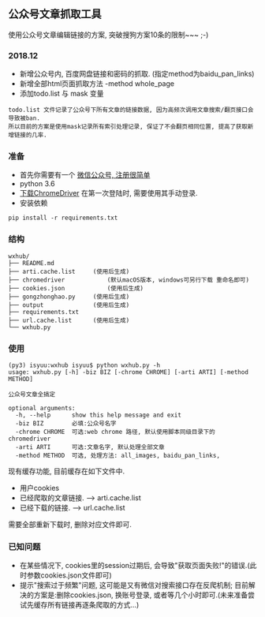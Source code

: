 ## 公众号文章抓取工具
使用公众号文章编辑链接的方案, 突破搜狗方案10条的限制~~~ ;-)

### 2018.12
- 新增公众号内, 百度网盘链接和密码的抓取. (指定method为baidu_pan_links)
- 新增全部html页面抓取方法 -method whole_page
- 添加todo.list 与 mask 变量

```
todo.list 文件记录了公众号下所有文章的链接数据, 因为高频次调用文章搜索/翻页接口会导致被ban.
所以目前的方案是使用mask记录所有索引处理记录, 保证了不会翻页相同位置, 提高了获取新增链接的几率.
```


### 准备
- 首先你需要有一个 [微信公众号, 注册很简单](https://mp.weixin.qq.com)
- python 3.6
- [下载ChromeDriver](http://chromedriver.chromium.org/home) 在第一次登陆时, 需要使用其手动登录. 
- 安装依赖

```
pip install -r requirements.txt
``` 

### 结构
```
wxhub/
├── README.md
├── arti.cache.list		(使用后生成)	
├── chromedriver			(默认macOS版本, windows可另行下载 重命名即可)
├── cookies.json			(使用后生成)
├── gongzhonghao.py		(使用后生成)
├── output				(使用后生成)
├── requirements.txt	
├── url.cache.list		(使用后生成)
└── wxhub.py

```

### 使用
```
(py3) isyuu:wxhub isyuu$ python wxhub.py -h
usage: wxhub.py [-h] -biz BIZ [-chrome CHROME] [-arti ARTI] [-method METHOD]

公众号文章全搞定

optional arguments:
  -h, --help      show this help message and exit
  -biz BIZ        必填:公众号名字
  -chrome CHROME  可选:web chrome 路径, 默认使用脚本同级目录下的chromedriver
  -arti ARTI      可选:文章名字, 默认处理全部文章
  -method METHOD  可选, 处理方法: all_images, baidu_pan_links, 

```

现有缓存功能, 目前缓存在如下文件中.

- 用户cookies
- 已经爬取的文章链接.  --> arti.cache.list
- 已经下载的链接. 		--> url.cache.list

需要全部重新下载时, 删除对应文件即可.

### 已知问题
- 在某些情况下, cookies里的session过期后, 会导致"获取页面失败!"的错误.(此时参数cookies.json文件即可)
- 提示"搜索过于频繁"问题, 这可能是又有微信对搜索接口存在反爬机制; 目前解决的方案是:删除cookies.json, 换账号登录, 或者等几个小时即可.(未来准备尝试先缓存所有链接再逐条爬取的方式...)




